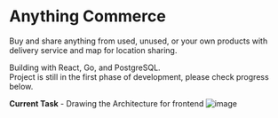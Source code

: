 # Anything Commerce
Buy and share anything from used, unused, or your own products with delivery service and map for location sharing.<br>

Building with React, Go, and PostgreSQL.<br>
Project is still in the first phase of development, please check progress below.

**Current Task** - Drawing the Architecture for frontend
![image](https://github.com/gorvk/anything-commerce/assets/52004037/92fc08ab-d3ee-4d6c-99a8-a7063e7cb777)
